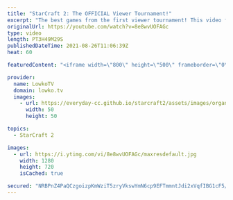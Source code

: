 ```yaml
---
title: "StarCraft 2: The OFFICIAL Viewer Tournament!"
excerpt: "The best games from the first viewer tournament! This video features all the best matches of StarCraft 2 that were played during the \"LowkoTV Viewer Tournament #1\".  00:00:00 Introduction 00:07:32 Game 1 00:17:02 Game 2 00:30:39 Game 3 00:47:38 Game 4 01:00:16 Game 5  01:33:26 Game 6 01:48:26 Game 7"
originalUrl: https://youtube.com/watch?v=8e8wvUOFAGc
type: video
length: PT3H49M29S
publishedDateTime: 2021-08-26T11:06:39Z
heat: 60

featuredContent: "<iframe width=\"800\" height=\"500\" frameborder=\"0\" src=\"https://www.youtube.com/embed/8e8wvUOFAGc\" allow=\"accelerometer; autoplay; encrypted-media; gyroscope; picture-in-picture\" allowfullscreen></iframe>"

provider:
  name: LowkoTV
  domain: lowko.tv
  images:
    - url: https://everyday-cc.github.io/starcraft2/assets/images/organizations/lowko.tv-50x50.jpg
      width: 50
      height: 50

topics:
  - StarCraft 2

images:
  - url: https://i.ytimg.com/vi/8e8wvUOFAGc/maxresdefault.jpg
    width: 1280
    height: 720
    isCached: true

secured: "NRBPnZ4PaQCzgoizpKmWziT5zryVkswYmN6cp9EFTmmntJdi2xVqfIBG1cF5/p0IptM9QWsGPWu5eA8oSyYcwzwR7vbUd4wPzZJ+fd4fVZhD9AA8ymBEYXaKhsVJWV4gx4DaSNoXxN/oeZnvDmIrCGJ3Y3lV63K1xmlvX4bA8N6d5I0LhSezAuTHcwdH5gd3Kkm7Ur0skKVsRlCjaefHyvHn147C/cwDvEUM6SM6jwVqR7LF2qu89/8bIf01AgN5boZ0hA14CvqfM4t59ENn+bZwv/eAUvZWSQv/wSneG90QjJ4+lsrq60Ebi67vNoUZUwU11W37QnLeZhd6H1+HpZ4+TiMI3Yte11vZZT49cvrptCETy1qrzypbJYP6rWwbTo3sP8/L+NcuWpiJ8Jy8j7O0ESdQKvBH0QRTBys5j4sygdWI88YLt7Qm7+w7MgZg;Jfja537n+y0Rl/xDRYF5OA=="
---
```


